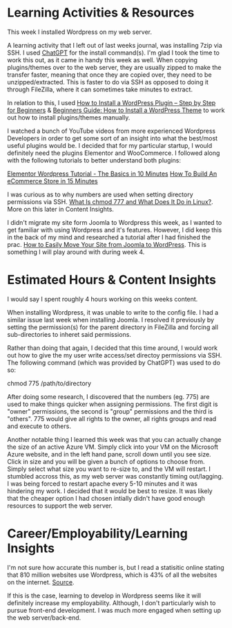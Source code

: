 # **Learning Activities & Resources**
This week I installed Wordpress on my web server.

A learning activity that I left out of last weeks journal, was installing 7zip via SSH. I used [ChatGPT](https://openai.com/chatgpt) for the install command(s). I'm glad I took the time to work this out, as it came in handy this week as well. When copying plugins/themes over to the web server, they are usually zipped to make the transfer faster, meaning that once they are copied over, they need to be unzipped/extracted. This is faster to do via SSH as opposed to doing it through FileZilla, where it can sometimes take minutes to extract. 

In relation to this, I used [How to Install a WordPress Plugin – Step by Step for Beginners](https://www.wpbeginner.com/beginners-guide/step-by-step-guide-to-install-a-wordpress-plugin-for-beginners/) & [Beginners Guide: How to Install a WordPress Theme](https://www.wpbeginner.com/beginners-guide/how-to-install-a-wordpress-theme/) to work out how to install plugins/themes manually.

I watched a bunch of YouTube videos from more experienced Wordpress Developers in order to get some sort of an insight into what the best/most useful plugins would be. I decided that for my particular startup, I would definitely need the plugins Elementor and WooCommerce. I followed along with the following tutorials to better understand both plugins:

[Elementor Wordpress Tutorial - The Basics in 10 Minutes](https://www.youtube.com/watch?v=E15iQEm9KF8)
[How To Build An eCommerce Store in 15 Minutes](https://www.youtube.com/watch?v=zR1lpFFNwOs)

I was curious as to why numbers are used when setting directory permissions via SSH. [What Is chmod 777 and What Does It Do in Linux?](https://www.linuxscrew.com/chmod-777). More on this later in Content Insights.

I didn't migrate my site form Joomla to Wordpress this week, as I wanted to get familiar with using Wordpress and it's features. However, I did keep this in the back of my mind and researched a tutorial after I had finished the prac. [How to Easily Move Your Site from Joomla to WordPress](https://www.wpbeginner.com/wp-tutorials/how-to-move-your-site-from-joomla-to-wordpress/). This is something I will play around with during week 4. 

# **Estimated Hours & Content Insights**
I would say I spent roughly 4 hours working on this weeks content.

When installing Wordpress, it was unable to write to the config file. I had a similar issue last week when installing Joomla. I resolved it previously by setting the permission(s) for the parent directory in FileZilla and forcing all sub-directories to inheret said permissions.  

Rather than doing that again, I decided that this time around, I would work out how to give the my user write access/set directoy permissions via SSH. The following command (which was provided by ChatGPT) was used to do so: 

chmod 775 /path/to/directory

After doing some research, I discovered that the numbers (eg. 775) are used to make things quicker when assigning permissions. The first digit is "owner" permissions, the second is "group" permissions and the third is "others". 775 would give all rights to the owner, all rights groups and read and execute to others. 

Another notable thing I learned this week was that you can actually change the size of an active Azure VM. Simply click into your VM on the Microsoft Azure website, and in the left hand pane, scroll down until you see size. Click in size and you will be given a bunch of options to choose from. Simply select what size you want to re-size to, and the VM will restart. I stumbled accross this, as my web server was constantly timing out/lagging. I was being forced to restart apache every 5-10 minutes and it was hindering my work. I decided that it would be best to resize. It was likely that the cheaper option I had chosen intially didn't have good enough resources to support the web server. 

# **Career/Employability/Learning Insights**
I'm not sure how accurate this number is, but I read a statisitic online stating that 810 million websites use Wordpress, which is 43% of all the websites on the internet. [Source](https://colorlib.com/wp/wordpress-statistics/#:~:text=810%20million%20websites%20use%20WordPress%2C%20which%20is,43%25%20of%20all%20the%20websites%20on%20the%20internet).

If this is the case, learning to develop in Wordpress seems like it will definitely increase my employability. Although, I don't particularly wish to pursue front-end development. I was much more engaged when setting up the web server/back-end. 
 
